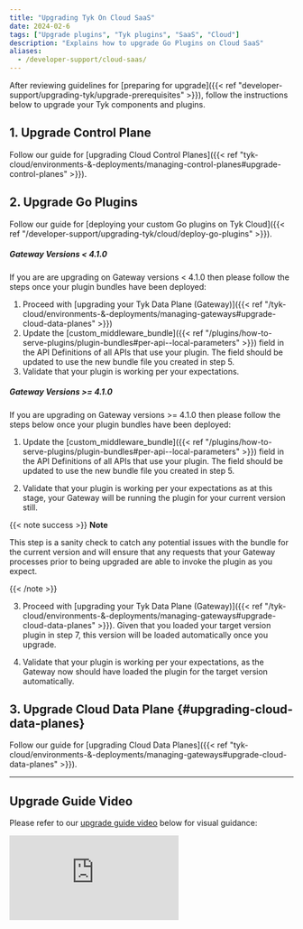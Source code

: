 ```yaml
---
title: "Upgrading Tyk On Cloud SaaS"
date: 2024-02-6
tags: ["Upgrade plugins", "Tyk plugins", "SaaS", "Cloud"]
description: "Explains how to upgrade Go Plugins on Cloud SaaS"
aliases:
  - /developer-support/cloud-saas/
---
```


After reviewing guidelines for [preparing for upgrade]({{< ref "developer-support/upgrading-tyk/upgrade-prerequisites" >}}), follow the instructions below to upgrade your Tyk components and plugins. 


## 1. Upgrade Control Plane

Follow our guide for [upgrading Cloud Control Planes]({{< ref "tyk-cloud/environments-&-deployments/managing-control-planes#upgrade-control-planes" >}}).

## 2. Upgrade Go Plugins

Follow our guide for [deploying your custom Go plugins on Tyk Cloud]({{< ref "/developer-support/upgrading-tyk/cloud/deploy-go-plugins" >}}).

##### Gateway Versions < 4.1.0

If you are are upgrading on Gateway versions < 4.1.0 then please follow the steps once your plugin bundles have been deployed:

1. Proceed with [upgrading your Tyk Data Plane (Gateway)]({{< ref "/tyk-cloud/environments-&-deployments/managing-gateways#upgrade-cloud-data-planes" >}})
2. Update the [custom_middleware_bundle]({{< ref "/plugins/how-to-serve-plugins/plugin-bundles#per-api--local-parameters" >}}) field in the API Definitions of all APIs that use your plugin. The field should be updated to use the new bundle file you created in step 5.
3. Validate that your plugin is working per your expectations.

##### Gateway Versions >= 4.1.0

If you are upgrading on Gateway versions >= 4.1.0 then please follow the steps below once your plugin bundles have been deployed:

1. Update the [custom_middleware_bundle]({{< ref "/plugins/how-to-serve-plugins/plugin-bundles#per-api--local-parameters" >}}) field in the API Definitions of all APIs that use your plugin. The field should be updated to use the new bundle file you created in step 5.

2. Validate that your plugin is working per your expectations as at this stage, your Gateway will be running the plugin for your current version still.

  {{< note success >}}
  **Note**

  This step is a sanity check to catch any potential issues with the bundle for the current version and will ensure that any requests that your Gateway processes prior to being upgraded are able to invoke the plugin as you expect.

  {{< /note >}}

3. Proceed with [upgrading your Tyk Data Plane (Gateway)]({{< ref "/tyk-cloud/environments-&-deployments/managing-gateways#upgrade-cloud-data-planes" >}}). Given that you loaded your target version plugin in step 7, this version will be loaded automatically once you upgrade.

4. Validate that your plugin is working per your expectations, as the Gateway now should have loaded the plugin for the target version automatically.

## 3. Upgrade Cloud Data Plane {#upgrading-cloud-data-planes}

Follow our guide for [upgrading Cloud Data Planes]({{< ref "tyk-cloud/environments-&-deployments/managing-gateways#upgrade-cloud-data-planes" >}}).

---

## Upgrade Guide Video

Please refer to our [upgrade guide video](https://tyk-1.wistia.com/medias/t0oamm63ae) below for visual guidance:

<div>
<iframe src="https://fast.wistia.net/embed/iframe/t0oamm63ae" title="Wistia video player" allowfullscreen frameborder="0" scrolling="no" class="responsive-frame" name="wistia_embed" ></iframe>
</div>